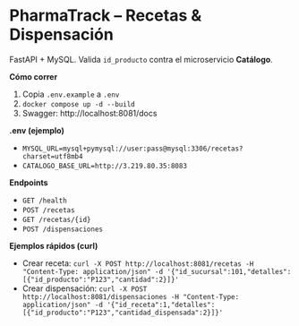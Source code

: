 # PharmaTrack – Recetas & Dispensación

FastAPI + MySQL. Valida `id_producto` contra el microservicio **Catálogo**.

**Cómo correr**
1) Copia `.env.example` a `.env`  
2) `docker compose up -d --build`  
3) Swagger: http://localhost:8081/docs

**.env (ejemplo)**
- `MYSQL_URL=mysql+pymysql://user:pass@mysql:3306/recetas?charset=utf8mb4`
- `CATALOGO_BASE_URL=http://3.219.80.35:8083`

**Endpoints**
- `GET /health`
- `POST /recetas`
- `GET /recetas/{id}`
- `POST /dispensaciones`

**Ejemplos rápidos (curl)**
- Crear receta: `curl -X POST http://localhost:8081/recetas -H "Content-Type: application/json" -d '{"id_sucursal":101,"detalles":[{"id_producto":"P123","cantidad":2}]}'`
- Crear dispensación: `curl -X POST http://localhost:8081/dispensaciones -H "Content-Type: application/json" -d '{"id_receta":1,"detalles":[{"id_producto":"P123","cantidad_dispensada":2}]}'`
